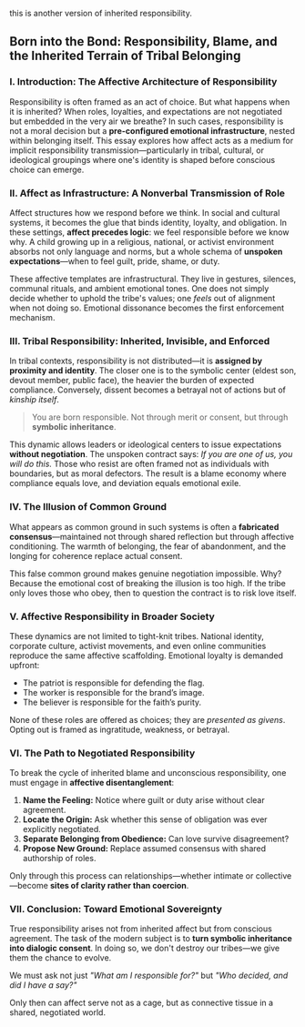 this is another version of inherited responsibility.

## Born into the Bond: Responsibility, Blame, and the Inherited Terrain of Tribal Belonging

### I. Introduction: The Affective Architecture of Responsibility

Responsibility is often framed as an act of choice. But what happens when it is inherited? When roles, loyalties, and expectations are not negotiated but embedded in the very air we breathe? In such cases, responsibility is not a moral decision but a **pre-configured emotional infrastructure**, nested within belonging itself. This essay explores how affect acts as a medium for implicit responsibility transmission—particularly in tribal, cultural, or ideological groupings where one's identity is shaped before conscious choice can emerge.

### II. Affect as Infrastructure: A Nonverbal Transmission of Role

Affect structures how we respond before we think. In social and cultural systems, it becomes the glue that binds identity, loyalty, and obligation. In these settings, **affect precedes logic**: we feel responsible before we know why. A child growing up in a religious, national, or activist environment absorbs not only language and norms, but a whole schema of **unspoken expectations**—when to feel guilt, pride, shame, or duty.

These affective templates are infrastructural. They live in gestures, silences, communal rituals, and ambient emotional tones. One does not simply decide whether to uphold the tribe's values; one *feels* out of alignment when not doing so. Emotional dissonance becomes the first enforcement mechanism.

### III. Tribal Responsibility: Inherited, Invisible, and Enforced

In tribal contexts, responsibility is not distributed—it is **assigned by proximity and identity**. The closer one is to the symbolic center (eldest son, devout member, public face), the heavier the burden of expected compliance. Conversely, dissent becomes a betrayal not of actions but of *kinship itself*.

> You are born responsible. Not through merit or consent, but through **symbolic inheritance**.

This dynamic allows leaders or ideological centers to issue expectations **without negotiation**. The unspoken contract says: *If you are one of us, you will do this.* Those who resist are often framed not as individuals with boundaries, but as moral defectors. The result is a blame economy where compliance equals love, and deviation equals emotional exile.

### IV. The Illusion of Common Ground

What appears as common ground in such systems is often a **fabricated consensus**—maintained not through shared reflection but through affective conditioning. The warmth of belonging, the fear of abandonment, and the longing for coherence replace actual consent.

This false common ground makes genuine negotiation impossible. Why? Because the emotional cost of breaking the illusion is too high. If the tribe only loves those who obey, then to question the contract is to risk love itself.

### V. Affective Responsibility in Broader Society

These dynamics are not limited to tight-knit tribes. National identity, corporate culture, activist movements, and even online communities reproduce the same affective scaffolding. Emotional loyalty is demanded upfront:

* The patriot is responsible for defending the flag.
* The worker is responsible for the brand’s image.
* The believer is responsible for the faith’s purity.

None of these roles are offered as choices; they are *presented as givens*. Opting out is framed as ingratitude, weakness, or betrayal.

### VI. The Path to Negotiated Responsibility

To break the cycle of inherited blame and unconscious responsibility, one must engage in **affective disentanglement**:

1. **Name the Feeling:** Notice where guilt or duty arise without clear agreement.
2. **Locate the Origin:** Ask whether this sense of obligation was ever explicitly negotiated.
3. **Separate Belonging from Obedience:** Can love survive disagreement?
4. **Propose New Ground:** Replace assumed consensus with shared authorship of roles.

Only through this process can relationships—whether intimate or collective—become **sites of clarity rather than coercion**.

### VII. Conclusion: Toward Emotional Sovereignty

True responsibility arises not from inherited affect but from conscious agreement. The task of the modern subject is to **turn symbolic inheritance into dialogic consent**. In doing so, we don't destroy our tribes—we give them the chance to evolve.

We must ask not just *"What am I responsible for?"* but *"Who decided, and did I have a say?"*

Only then can affect serve not as a cage, but as connective tissue in a shared, negotiated world.
